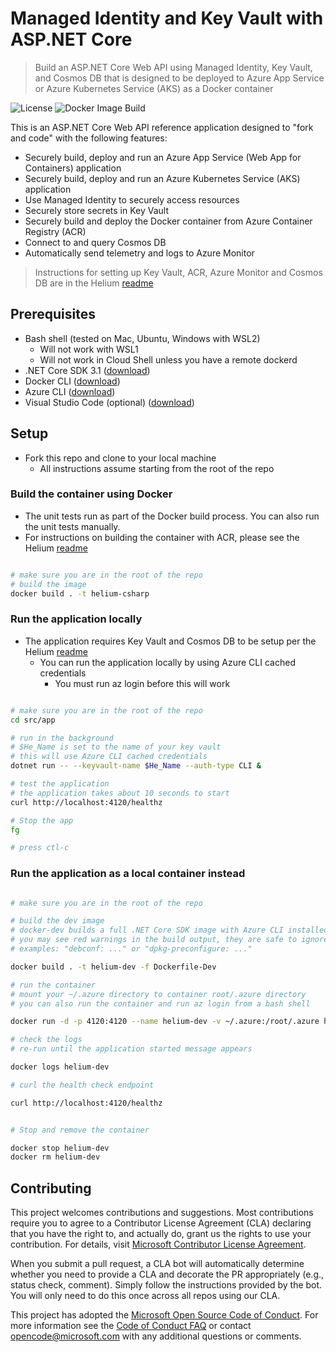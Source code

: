 # Managed Identity and Key Vault with ASP.NET Core

> Build an ASP.NET Core Web API using Managed Identity, Key Vault, and Cosmos DB that is designed to be deployed to Azure App Service or Azure Kubernetes Service (AKS) as a Docker container

![License](https://img.shields.io/badge/license-MIT-green.svg)
![Docker Image Build](https://github.com/retaildevcrews/helium-csharp/workflows/Docker%20Image%20Build/badge.svg)

This is an ASP.NET Core Web API reference application designed to "fork and code" with the following features:

- Securely build, deploy and run an Azure App Service (Web App for Containers) application
- Securely build, deploy and run an Azure Kubernetes Service (AKS) application
- Use Managed Identity to securely access resources
- Securely store secrets in Key Vault
- Securely build and deploy the Docker container from Azure Container Registry (ACR)
- Connect to and query Cosmos DB
- Automatically send telemetry and logs to Azure Monitor

> Instructions for setting up Key Vault, ACR, Azure Monitor and Cosmos DB are in the Helium [readme](https://github.com/retaildevcrews/helium)

## Prerequisites

- Bash shell (tested on Mac, Ubuntu, Windows with WSL2)
  - Will not work with WSL1
  - Will not work in Cloud Shell unless you have a remote dockerd
- .NET Core SDK 3.1 ([download](https://dotnet.microsoft.com/download))
- Docker CLI ([download](https://docs.docker.com/install/))
- Azure CLI ([download](https://docs.microsoft.com/en-us/cli/azure/install-azure-cli?view=azure-cli-latest))
- Visual Studio Code (optional) ([download](https://code.visualstudio.com/download))

## Setup

- Fork this repo and clone to your local machine
  - All instructions assume starting from the root of the repo

### Build the container using Docker

- The unit tests run as part of the Docker build process. You can also run the unit tests manually.
- For instructions on building the container with ACR, please see the Helium [readme](https://github.com/retaildevcrews/helium)

```bash

# make sure you are in the root of the repo
# build the image
docker build . -t helium-csharp

```

### Run the application locally

- The application requires Key Vault and Cosmos DB to be setup per the Helium [readme](https://github.com/retaildevcrews/helium)
  - You can run the application locally by using Azure CLI cached credentials
    - You must run az login before this will work

```bash

# make sure you are in the root of the repo
cd src/app

# run in the background
# $He_Name is set to the name of your key vault
# this will use Azure CLI cached credentials
dotnet run -- --keyvault-name $He_Name --auth-type CLI &

# test the application
# the application takes about 10 seconds to start
curl http://localhost:4120/healthz

# Stop the app
fg

# press ctl-c

```

### Run the application as a local container instead

```bash

# make sure you are in the root of the repo

# build the dev image
# docker-dev builds a full .NET Core SDK image with Azure CLI installed in the container
# you may see red warnings in the build output, they are safe to ignore
# examples: "debconf: ..." or "dpkg-preconfigure: ..."

docker build . -t helium-dev -f Dockerfile-Dev

# run the container
# mount your ~/.azure directory to container root/.azure directory
# you can also run the container and run az login from a bash shell

docker run -d -p 4120:4120 --name helium-dev -v ~/.azure:/root/.azure helium-dev dotnet run -- --keyvault-name --auth-type CLI $He_Name

# check the logs
# re-run until the application started message appears

docker logs helium-dev

# curl the health check endpoint

curl http://localhost:4120/healthz


# Stop and remove the container

docker stop helium-dev
docker rm helium-dev

```

## Contributing

This project welcomes contributions and suggestions. Most contributions require you to agree to a
Contributor License Agreement (CLA) declaring that you have the right to, and actually do, grant us
the rights to use your contribution. For details, visit [Microsoft Contributor License Agreement](https://cla.opensource.microsoft.com).

When you submit a pull request, a CLA bot will automatically determine whether you need to provide
a CLA and decorate the PR appropriately (e.g., status check, comment). Simply follow the instructions
provided by the bot. You will only need to do this once across all repos using our CLA.

This project has adopted the [Microsoft Open Source Code of Conduct](https://opensource.microsoft.com/codeofconduct/).
For more information see the [Code of Conduct FAQ](https://opensource.microsoft.com/codeofconduct/faq/) or
contact [opencode@microsoft.com](mailto:opencode@microsoft.com) with any additional questions or comments.
